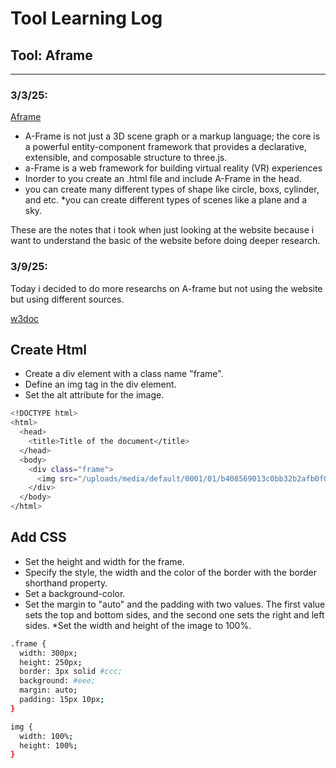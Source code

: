 # Tool Learning Log

## Tool: Aframe

---

### 3/3/25:

<a href="https://aframe.io/" >Aframe</a>

* A-Frame is not just a 3D scene graph or a markup language; the core is a powerful entity-component framework that provides a declarative, extensible, and composable structure to three.js.
* a-Frame is a web framework for building virtual reality (VR) experiences
* Inorder to you create an .html file and include A-Frame in the head.
* you can create many different types of shape like circle, boxs, cylinder, and etc.
*you can create different types of scenes like a plane and a sky.
<p>These are the notes that i took when just looking at the website because i want to understand the basic of the website before doing deeper research. </p>

### 3/9/25:
<p>Today i decided to do more researchs on A-frame but not using the website but using different sources.</p>
<a href="https://www.w3docs.com/snippets/css/how-to-add-a-frame-around-an-image.html" >w3doc</a>

<h2>Create Html</h2>

* Create a div element with a class name "frame".
* Define an img tag in the div element.
* Set the alt attribute for the image.

```bash
<!DOCTYPE html>
<html>
  <head>
    <title>Title of the document</title>
  </head>
  <body>
    <div class="frame">
      <img src="/uploads/media/default/0001/01/b408569013c0bb32b2afb0f0d45e93e982347951.jpeg" alt="Nature">
    </div>
  </body>
</html>
```
<h2>Add CSS</h2>

* Set the height and width for the frame.
* Specify the style, the width and the color of the border with the border shorthand property.
* Set a background-color.
* Set the margin to "auto" and the padding with two values. The first value sets the top and bottom sides, and the second one sets the right and left sides.
*Set the width and height of the image to 100%.

```bash
.frame {
  width: 300px;
  height: 250px;
  border: 3px solid #ccc;
  background: #eee;
  margin: auto;
  padding: 15px 10px;
}

img {
  width: 100%;
  height: 100%;
}
```

<!-- 
* Links you used today (websites, videos, etc)
* Things you tried, progress you made, etc
* Challenges, a-ha moments, etc
* Questions you still have
* What you're going to try next
-->
